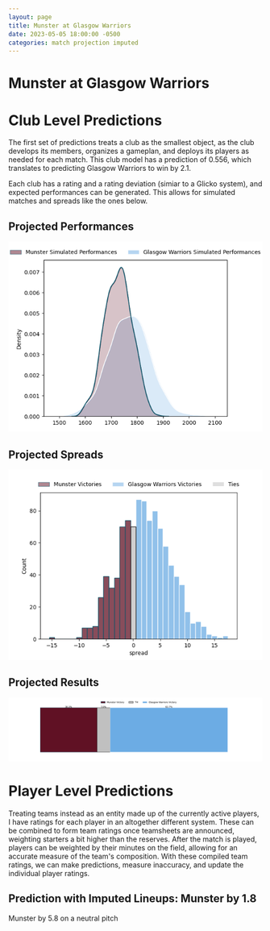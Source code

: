 ```yaml
---  
layout: page  
title: Munster at Glasgow Warriors  
date: 2023-05-05 18:00:00 -0500  
categories: match projection imputed  
---
```

# Munster at Glasgow Warriors

# Club Level Predictions


The first set of predictions treats a club as the smallest object, as the club develops its members, organizes a gameplan, and deploys its players as needed for each match. This club model has a prediction of 0.556, which translates to predicting Glasgow Warriors to win by 2.1.

Each club has a rating and a rating deviation (simiar to a Glicko system), and expected performances can be generated. This allows for simulated matches and spreads like the ones below.
## Projected Performances


![Projected Performances](plots/performances_2023-05-05-GlasgowWarriors-Munster.png)
## Projected Spreads


![Projected Spreads](plots/spreads_2023-05-05-GlasgowWarriors-Munster.png)
## Projected Results


![Projected Results](plots/resultbar_2023-05-05-GlasgowWarriors-Munster.png)
# Player Level Predictions


Treating teams instead as an entity made up of the currently active players, I have ratings for each player in an altogether different system. These can be combined to form team ratings once teamsheets are announced, weighting starters a bit higher than the reserves. After the match is played, players can be weighted by their minutes on the field, allowing for an accurate measure of the team's composition. With these compiled team ratings, we can make predictions, measure inaccuracy, and update the individual player ratings.
## Prediction with Imputed Lineups: Munster by 1.8


Munster by 5.8 on a neutral pitch

